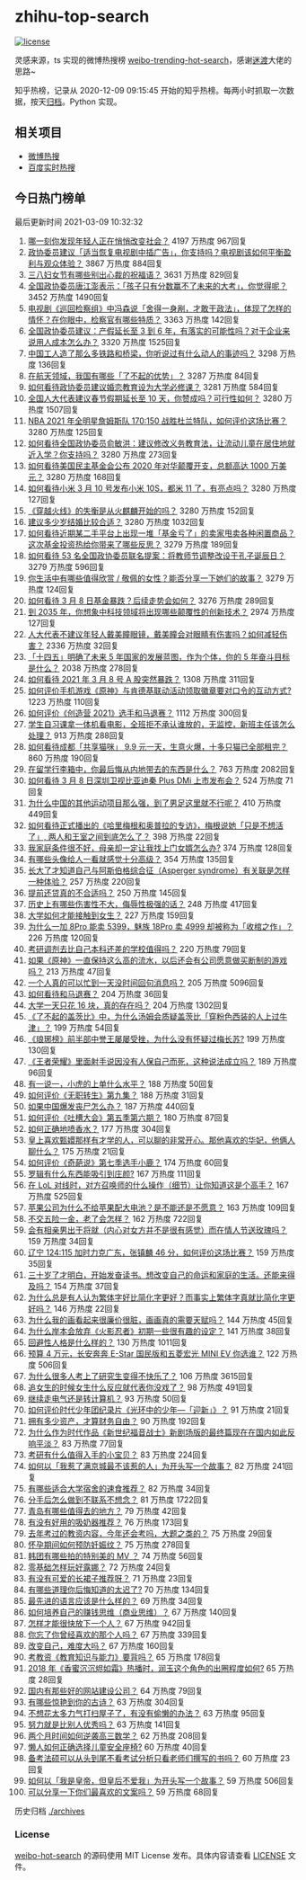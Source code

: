 # zhihu-top-search

[![license](https://img.shields.io/github/license/Arrackisarookie/zhihu-top-search)](https://github.com/Arrackisarookie/zhihu-top-search/blob/master/LICENSE)

灵感来源，ts 实现的微博热搜榜 [weibo-trending-hot-search](https://github.com/justjavac/weibo-trending-hot-search)，感谢[迷渡](https://github.com/justjavac)大佬的思路~

知乎热榜，记录从 2020-12-09 09:15:45 开始的知乎热榜。每两小时抓取一次数据，按天[归档](./archives)。Python 实现。

## 相关项目
+ [微博热搜](https://github.com/Arrackisarookie/weibo-hot-search)
+ [百度实时热搜](https://github.com/Arrackisarookie/baidu-hot-search)

## 今日热门榜单

<!-- Rank Begin -->

最后更新时间 2021-03-09 10:32:32

1. [哪一刻你发现年轻人正在悄悄改变社会？](https://www.zhihu.com/question/447184915) 4197 万热度 967回复
1. [政协委员建议「适当恢复电视剧中插广告」，你支持吗？电视剧该如何平衡盈利与观众体验？](https://www.zhihu.com/question/448189130) 3867 万热度 884回复
1. [三八妇女节有哪些别出心裁的祝福语？](https://www.zhihu.com/question/267882935) 3631 万热度 829回复
1. [全国政协委员唐江澎表示：「孩子只有分数赢不了未来的大考」，你觉得呢？](https://www.zhihu.com/question/448045582) 3452 万热度 1490回复
1. [电视剧《巡回检察组》中冯森说「舍得一身剐，才敢干政法」，体现了怎样的情怀？在你眼中，检察官有哪些特质？](https://www.zhihu.com/question/447573255) 3363 万热度 142回复
1. [全国政协委员建议：产假延长至 3 到 6 年，有落实的可能性吗？对于企业来说用人成本怎么办？](https://www.zhihu.com/question/448196874) 3320 万热度 1525回复
1. [中国工人造了那么多铁路和桥梁，你听说过有什么动人的事迹吗？](https://www.zhihu.com/question/447243983) 3298 万热度 136回复
1. [在航天领域，我国有哪些「了不起的优势」？](https://www.zhihu.com/question/447545640) 3287 万热度 84回复
1. [如何看待政协委员建议婚恋教育设为大学必修课？](https://www.zhihu.com/question/448183082) 3281 万热度 584回复
1. [全国人大代表建议春节假期延长至 10 天，你赞成吗？可行性如何？](https://www.zhihu.com/question/447939211) 3280 万热度 1507回复
1. [NBA 2021 年全明星詹姆斯队 170:150 战胜杜兰特队，如何评价这场比赛？](https://www.zhihu.com/question/448190659) 3280 万热度 125回复
1. [如何看待全国政协委员俞敏洪：建议修改义务教育法，让流动儿童在居住地就近入学？你支持吗？](https://www.zhihu.com/question/447701877) 3280 万热度 273回复
1. [如何看待美国民主基金会公布 2020 年对华颠覆开支，总额高达 1000 万美元？](https://www.zhihu.com/question/448177803) 3280 万热度 168回复
1. [如何看待小米 3 月 10 号发布小米 10S，都米 11 了，有亮点吗？](https://www.zhihu.com/question/448195625) 3280 万热度 127回复
1. [《穿越火线》的失衡是从火麒麟开始的吗？](https://www.zhihu.com/question/313056473) 3280 万热度 152回复
1. [建议多少岁结婚比较合适？](https://www.zhihu.com/question/441499184) 3280 万热度 1032回复
1. [如何看待近期某二手平台上出现一堆「基金亏了」的卖家甩卖各种闲置商品？这次基金投资热给你带来了哪些反思？](https://www.zhihu.com/question/447944410) 3279 万热度 189回复
1. [如何看待 53 名全国政协委员联名提案：将教师节调整改设于孔子诞辰日？](https://www.zhihu.com/question/448191869) 3279 万热度 596回复
1. [你生活中有哪些值得欣赏 / 敬佩的女性？能否分享一下她们的故事？](https://www.zhihu.com/question/447555404) 3279 万热度 124回复
1. [如何看待 3 月 8 日基金暴跌？后续走势会如何？](https://www.zhihu.com/question/448200861) 3276 万热度 289回复
1. [到 2035 年，你想象中科技领域将出现哪些颠覆性的创新技术？](https://www.zhihu.com/question/447202817) 2974 万热度 127回复
1. [人大代表不建议年轻人戴美瞳眼镜，戴美瞳会对眼睛有伤害吗？如何减轻伤害？](https://www.zhihu.com/question/448222744) 2336 万热度 32回复
1. [「十四五」明确了未来 5 年国家的发展蓝图，作为个体，你的 5 年奋斗目标是什么？](https://www.zhihu.com/question/447189057) 2038 万热度 278回复
1. [如何看待 2021 年 3 月 8 号 A 股突然暴跌？](https://www.zhihu.com/question/448223833) 1308 万热度 311回复
1. [如何评价手机游戏《原神》与肯德基联动活动领取徽章要对口令的互动方式?](https://www.zhihu.com/question/448015206) 1223 万热度 110回复
1. [如何评价《创造营 2021》选手和马退赛？](https://www.zhihu.com/question/448273314) 1112 万热度 300回复
1. [学生自习课拿一体机看电影，全班拒不承认谁放的，无监控，新班主任该怎么处理？](https://www.zhihu.com/question/447873108) 913 万热度 288回复
1. [如何看待成都「共享猫咪」 9.9 元一天，生意火爆，十多只猫已全部租完？](https://www.zhihu.com/question/448203625) 860 万热度 190回复
1. [在留学行李箱中，你最后悔从内地带去的东西是什么？](https://www.zhihu.com/question/264876866) 763 万热度 2082回复
1. [如何看待 3 月 8 日深圳卫视比亚迪秦 Plus DMi 上市发布会？](https://www.zhihu.com/question/448178800) 524 万热度 71回复
1. [为什么中国的其他运动项目那么强，到了男足这里就不行呢？](https://www.zhihu.com/question/414037344) 410 万热度 449回复
1. [如何看待正式播出的《哈里梅根和奥普拉的专访》，梅根说她「只是不想活了」, 两人和王室之间到底怎么了？](https://www.zhihu.com/question/448244987) 398 万热度 22回复
1. [我家庭条件很不好，母亲却一定让我找上门女婿怎么办?](https://www.zhihu.com/question/448161652) 374 万热度 128回复
1. [有哪些头像给人一看就感觉十分高级？](https://www.zhihu.com/question/441459020) 354 万热度 135回复
1. [长大了才知道自己与阿斯伯格综合征（Asperger syndrome）有关联是怎样一种体验？](https://www.zhihu.com/question/54900544) 257 万热度 220回复
1. [提前还贷真的不合适吗？](https://www.zhihu.com/question/424662097) 250 万热度 145回复
1. [历史上有哪些伤害性不大，侮辱性极强的话？](https://www.zhihu.com/question/442812149) 248 万热度 417回复
1. [大学如何才能接触到女生？](https://www.zhihu.com/question/447956192) 227 万热度 159回复
1. [为什么一加 8Pro 能卖 5399，魅族 18Pro 卖 4999 却被称为「收棺之作」？](https://www.zhihu.com/question/447505603) 226 万热度 120回复
1. [考研调剂去比自己本科还差的学校值得吗？](https://www.zhihu.com/question/447650591) 220 万热度 79回复
1. [如果《原神》一直保持这么高的流水，以后还会有公司愿意做买断制的游戏吗？](https://www.zhihu.com/question/448124893) 213 万热度 47回复
1. [一个人真的可以忙到一天没时间回句消息吗？](https://www.zhihu.com/question/400083161) 205 万热度 5096回复
1. [如何看待和马退赛？](https://www.zhihu.com/question/448277575) 204 万热度 36回复
1. [大学一天只花 16 块，真的存在吗？](https://www.zhihu.com/question/439211569) 204 万热度 1302回复
1. [《了不起的盖茨比》中，为什么汤姆会质疑盖茨比「穿粉色西装的人上过牛津」？](https://www.zhihu.com/question/21506435) 199 万热度 54回复
1. [《琅琊榜》前半部中誉王屡屡受挫，为什么没有怀疑过梅长苏?](https://www.zhihu.com/question/381638378) 199 万热度 130回复
1. [《王者荣耀》里面射手说因没有人保自己而死，这种说法成立吗？](https://www.zhihu.com/question/342808380) 189 万热度 96回复
1. [有一说一，小虎的上单什么水平？](https://www.zhihu.com/question/439774035) 188 万热度 50回复
1. [如何评价《无职转生》第九集？](https://www.zhihu.com/question/448170387) 188 万热度 31回复
1. [如果中国爆发丧尸怎么办？](https://www.zhihu.com/question/313030180) 187 万热度 440回复
1. [如何评价《吐槽大会》第五季第六期？](https://www.zhihu.com/question/448070142) 180 万热度 87回复
1. [如何正确地喷香水？](https://www.zhihu.com/question/50185449) 177 万热度 304回复
1. [皇上喜欢甄嬛那样有才学的人，可以聊的非常开心。那他喜欢的华妃，他俩人聊什么？](https://www.zhihu.com/question/448065317) 175 万热度 21回复
1. [如何评价《奇葩说》第七季选手小鹿？](https://www.zhihu.com/question/447882492) 174 万热度 60回复
1. [罗辑有什么东西能吸引到庄颜?](https://www.zhihu.com/question/274938863) 167 万热度 111回复
1. [在 LoL 对线时，对方召唤师的什么操作（细节）让你知道这是个高手？](https://www.zhihu.com/question/399109532) 167 万热度 525回复
1. [苹果公司为什么不给苹果配大电池？是不能还是不愿意？](https://www.zhihu.com/question/430011495) 163 万热度 109回复
1. [不交五险一金，老了会怎样？](https://www.zhihu.com/question/383748418) 162 万热度 722回复
1. [会有相亲男出于将就（内心对女方并不是很有感觉）而在情人节送玫瑰吗？](https://www.zhihu.com/question/445551688) 159 万热度 34回复
1. [辽宁 124:115 加时力克广东，张镇麟 46 分，如何评价这场比赛？](https://www.zhihu.com/question/448282480) 159 万热度 35回复
1. [三十岁了才明白，开始发奋读书。想改变自己的命运和家庭的生活。还能来得及吗？](https://www.zhihu.com/question/359652140) 154 万热度 37回复
1. [为什么总是有人认为繁体字好比简化字更好？而事实上繁体字真就比简化字更好吗？](https://www.zhihu.com/question/447999737) 146 万热度 22回复
1. [为什么我的画看起来很廉价很脏，画画真的需要天赋吗？](https://www.zhihu.com/question/447405470) 144 万热度 45回复
1. [为什么岸本会放弃《火影忍者》初期一些很有趣的设定？](https://www.zhihu.com/question/447630985) 141 万热度 38回复
1. [回避性人格是什么样的？](https://www.zhihu.com/question/412154471) 130 万热度 1011回复
1. [预算 4 万元，长安奔奔 E-Star 国民版和五菱宏光 MINI EV 你选谁？](https://www.zhihu.com/question/447150122) 122 万热度 506回复
1. [为什么很多人考上了研究生变得不快乐了？](https://www.zhihu.com/question/354598048) 106 万热度 3615回复
1. [追女生的时候女生什么反应就代表你没戏了？](https://www.zhihu.com/question/437267039) 98 万热度 491回复
1. [继续走电气还是转计算机？](https://www.zhihu.com/question/424317099) 93 万热度 50回复
1. [如何评价时代少年团纪录片《光环中的少年—「迎新」》？](https://www.zhihu.com/question/448031785) 91 万热度 21回复
1. [拥有多少资产，才算财务自由？](https://www.zhihu.com/question/443106237) 90 万热度 192回复
1. [为什么作为时代作品《新世纪福音战士》新剧场版的最终篇现在在国内如此反响平淡？](https://www.zhihu.com/question/448115446) 83 万热度 77回复
1. [考研有什么值得入手的小宝贝？](https://www.zhihu.com/question/322307105) 83 万热度 224回复
1. [如何以「我惹了满京城最不该惹的人」为开头写一个故事？](https://www.zhihu.com/question/436381988) 82 万热度 241回复
1. [有哪些适合大学宿舍的速食推荐？](https://www.zhihu.com/question/411067478) 82 万热度 34回复
1. [分手后怎么做到不联系不想念？](https://www.zhihu.com/question/349197402) 81 万热度 1722回复
1. [青岛有哪些值得去的地方？](https://www.zhihu.com/question/268589944) 79 万热度 42回复
1. [有没有好用的吸奶器推荐？](https://www.zhihu.com/question/348359318) 76 万热度 173回复
1. [去年考过的教资内容，今年还会考吗，大题之类的？](https://www.zhihu.com/question/447587842) 75 万热度 29回复
1. [怀孕期间如何预防妊娠纹？](https://www.zhihu.com/question/37106837) 75 万热度 278回复
1. [韩团有哪些拍的特别美的 MV ？](https://www.zhihu.com/question/447918812) 74 万热度 56回复
1. [零基础怎样玩好露娜？](https://www.zhihu.com/question/390341622) 72 万热度 24回复
1. [有没有可爱的长裙子推荐呀？](https://www.zhihu.com/question/446771263) 71 万热度 23回复
1. [有哪些道理你后悔知道的太迟了?](https://www.zhihu.com/question/442879082) 70 万热度 134回复
1. [最先进的语言应该是什么样的？](https://www.zhihu.com/question/414673751) 69 万热度 34回复
1. [如何培养自己的赚钱思维（商业思维）？](https://www.zhihu.com/question/26157225) 67 万热度 140回复
1. [怎样才能很快放下一个人？](https://www.zhihu.com/question/371533509) 67 万热度 942回复
1. [你忘了你曾经喜欢的那个人吗？](https://www.zhihu.com/question/446179643) 67 万热度 339回复
1. [改变自己，难度大吗？](https://www.zhihu.com/question/447690704) 67 万热度 160回复
1. [考教资《教育知识与能力》要背吗？](https://www.zhihu.com/question/333787737) 65 万热度 178回复
1. [2018 年《香蜜沉沉烬如霜》热播时，润玉这个角色的出圈程度如何?](https://www.zhihu.com/question/447618459) 65 万热度 28回复
1. [国内有那些好的网站建设公司？](https://www.zhihu.com/question/23490169) 64 万热度 79回复
1. [有哪些惊艳到你的古诗？](https://www.zhihu.com/question/66639397) 63 万热度 304回复
1. [不想花太多力气打扫屋子了，有没有偷懒的办法？](https://www.zhihu.com/question/447581753) 63 万热度 95回复
1. [努力就是比别人优秀吗？](https://www.zhihu.com/question/447670919) 63 万热度 141回复
1. [两个月时间如何逆袭高三数学？](https://www.zhihu.com/question/273786191) 62 万热度 208回复
1. [懒人如何正确选择儿童安全座椅?](https://www.zhihu.com/question/49372025) 60 万热度 40回复
1. [备考法硕可以从头到尾不看考试分析只看老师们撰写的书吗？](https://www.zhihu.com/question/446858064) 60 万热度 23回复
1. [如何以「我是皇帝，但皇后不爱我」为开头写一个故事？](https://www.zhihu.com/question/402502550) 59 万热度 506回复
1. [可以分享一下你们最喜欢的文案吗？](https://www.zhihu.com/question/442477996) 59 万热度 68回复
<!-- Rank End -->

历史归档 [./archives](./archives)

### License

[weibo-hot-search](https://github.com/Arrackisarookie/zhihu-top-search) 的源码使用 MIT License 发布。具体内容请查看 [LICENSE](./LICENSE) 文件。

